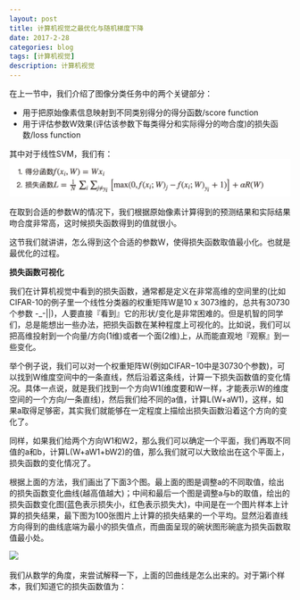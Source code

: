 ```yaml
---
layout: post
title: 计算机视觉之最优化与随机梯度下降
date: 2017-2-28
categories: blog
tags: [计算机视觉]
description: 计算机视觉
---
```



在上一节中，我们介绍了图像分类任务中的两个关键部分：          

- 用于把原始像素信息映射到不同类别得分的得分函数/score function
- 用于评估参数W效果(评估该参数下每类得分和实际得分的吻合度)的损失函数/loss function

其中对于线性SVM，我们有：      
![](https://raw.githubusercontent.com/whuhan2013/myImage/master/cs231n/chapter3/p1.png)  

在取到合适的参数W的情况下，我们根据原始像素计算得到的预测结果和实际结果吻合度非常高，这时候损失函数得到的值就很小。

这节我们就讲讲，怎么得到这个合适的参数W，使得损失函数取值最小化。也就是最优化的过程。

**损失函数可视化**                            

我们在计算机视觉中看到的损失函数，通常都是定义在非常高维的空间里的(比如CIFAR-10的例子里一个线性分类器的权重矩阵W是10 x 3073维的，总共有30730个参数 -_-||)，人要直接『看到』它的形状/变化是非常困难的。但是机智的同学们，总是能想出一些办法，把损失函数在某种程度上可视化的。比如说，我们可以把高维投射到一个向量/方向(1维)或者一个面(2维)上，从而能直观地『观察』到一些变化。    

举个例子说，我们可以对一个权重矩阵W(例如CIFAR−10中是30730个参数)，可以找到W维度空间中的一条直线，然后沿着这条线，计算一下损失函数值的变化情况。具体一点说，就是我们找到一个方向W1(维度要和W一样，才能表示W的维度空间的一个方向/一条直线)，然后我们给不同的a值，计算L(W+aW1)，这样，如果a取得足够密，其实我们就能够在一定程度上描绘出损失函数沿着这个方向的变化了。

同样，如果我们给两个方向W1和W2，那么我们可以确定一个平面，我们再取不同值的a和b，计算L(W+aW1+bW2)的值，那么我们就可以大致绘出在这个平面上，损失函数的变化情况了。

根据上面的方法，我们画出了下面3个图。最上面的图是调整a的不同取值，绘出的损失函数变化曲线(越高值越大)；中间和最后一个图是调整a与b的取值，绘出的损失函数变化图(蓝色表示损失小，红色表示损失大)，中间是在一个图片样本上计算的损失结果，最下图为100张图片上计算的损失结果的一个平均。显然沿着直线方向得到的曲线底端为最小的损失值点，而曲面呈现的碗状图形碗底为损失函数取值最小处。 

![](https://raw.githubusercontent.com/whuhan2013/myImage/master/cs231n/chapter3/p2.jpg)       

我们从数学的角度，来尝试解释一下，上面的凹曲线是怎么出来的。对于第i个样本，我们知道它的损失函数值为： 



